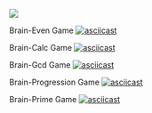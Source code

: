 <a href="https://codeclimate.com/github/DieWerkself/frontend-project-44/maintainability"><img src="https://api.codeclimate.com/v1/badges/8257451956e27be66dc1/maintainability" /></a>

Brain-Even Game
[![asciicast](https://asciinema.org/a/g0grj6v5EspXPnXahCruP7VNz.svg)](https://asciinema.org/a/g0grj6v5EspXPnXahCruP7VNz)

Brain-Calc Game
[![asciicast](https://asciinema.org/a/qTQC1NvawTfrCdhsuvFS7IhMH.svg)](https://asciinema.org/a/qTQC1NvawTfrCdhsuvFS7IhMH)

Brain-Gcd Game
[![asciicast](https://asciinema.org/a/YrgHxmuB7pZrOVNFkULo91XuH.svg)](https://asciinema.org/a/YrgHxmuB7pZrOVNFkULo91XuH)

Brain-Progression Game
[![asciicast](https://asciinema.org/a/Rf4mWMtQpWqN0Am8Ejup1EEyt.svg)](https://asciinema.org/a/Rf4mWMtQpWqN0Am8Ejup1EEyt)

Brain-Prime Game
[![asciicast](https://asciinema.org/a/fqi3DOy3IO1NfNiVkJ3L7L5o7.svg)](https://asciinema.org/a/fqi3DOy3IO1NfNiVkJ3L7L5o7)